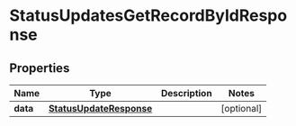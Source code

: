 

# StatusUpdatesGetRecordByIdResponse


## Properties

| Name | Type | Description | Notes |
|------------ | ------------- | ------------- | -------------|
|**data** | [**StatusUpdateResponse**](StatusUpdateResponse.md) |  |  [optional] |



